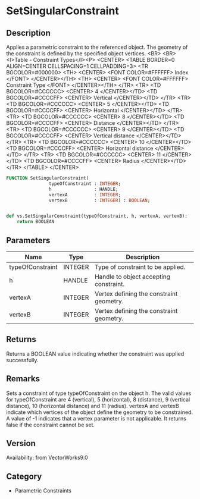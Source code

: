 # SetSingularConstraint

## Description
Applies a parametric constraint to the referenced object. The geometry of the constraint is defined by the specified object vertices. &lt;BR&gt;
&lt;BR&gt;
&lt;I&gt;Table - Constraint Types&lt;/I&gt;&lt;P&gt;
&lt;CENTER&gt;
&lt;TABLE BORDER=0 ALIGN=CENTER CELLSPACING=1 CELLPADDING=3&gt;
  &lt;TR BGCOLOR=#000000&gt; 
	&lt;TH&gt; &lt;CENTER&gt;
		&lt;FONT COLOR=#FFFFFF&gt; Index &lt;/FONT&gt; &lt;/CENTER&gt;&lt;/TH&gt;
	&lt;TH&gt; &lt;CENTER&gt;
		&lt;FONT COLOR=#FFFFFF&gt; Constraint Type &lt;/FONT&gt; &lt;/CENTER&gt;&lt;/TH&gt;
  &lt;/TR&gt;
  &lt;TR&gt; 
	&lt;TD BGCOLOR=#CCCCCC&gt; &lt;CENTER&gt;
		4  &lt;/CENTER&gt;&lt;/TD&gt;
	&lt;TD BGCOLOR=#CCCCFF&gt; &lt;CENTER&gt;
		Vertical  &lt;/CENTER&gt;&lt;/TD&gt;
  &lt;/TR&gt;
  &lt;TR&gt; 
	&lt;TD BGCOLOR=#CCCCCC&gt; &lt;CENTER&gt;
		5  &lt;/CENTER&gt;&lt;/TD&gt;
	&lt;TD BGCOLOR=#CCCCFF&gt; &lt;CENTER&gt;
		Horizontal  &lt;/CENTER&gt;&lt;/TD&gt;
  &lt;/TR&gt;
  &lt;TR&gt; 
	&lt;TD BGCOLOR=#CCCCCC&gt; &lt;CENTER&gt;
		8  &lt;/CENTER&gt;&lt;/TD&gt;
	&lt;TD BGCOLOR=#CCCCFF&gt; &lt;CENTER&gt;
		Distance  &lt;/CENTER&gt;&lt;/TD&gt;
  &lt;/TR&gt;
  &lt;TR&gt; 
	&lt;TD BGCOLOR=#CCCCCC&gt; &lt;CENTER&gt;
		9  &lt;/CENTER&gt;&lt;/TD&gt;
	&lt;TD BGCOLOR=#CCCCFF&gt; &lt;CENTER&gt;
		Vertical distance  &lt;/CENTER&gt;&lt;/TD&gt;
  &lt;/TR&gt;
  &lt;TR&gt; 
	&lt;TD BGCOLOR=#CCCCCC&gt; &lt;CENTER&gt;
		10  &lt;/CENTER&gt;&lt;/TD&gt;
	&lt;TD BGCOLOR=#CCCCFF&gt; &lt;CENTER&gt;
		Horizontal distance  &lt;/CENTER&gt;&lt;/TD&gt;
  &lt;/TR&gt;
  &lt;TR&gt; 
	&lt;TD BGCOLOR=#CCCCCC&gt; &lt;CENTER&gt;
		11  &lt;/CENTER&gt;&lt;/TD&gt;
	&lt;TD BGCOLOR=#CCCCFF&gt; &lt;CENTER&gt;
		Radius  &lt;/CENTER&gt;&lt;/TD&gt;
  &lt;/TR&gt;
&lt;/TABLE&gt;
&lt;/CENTER&gt;


```pascal
FUNCTION SetSingularConstraint(
				typeOfConstraint : INTEGER;
				h                : HANDLE;
				vertexA          : INTEGER;
				vertexB          : INTEGER) : BOOLEAN;
```

```python

def vs.SetSingularConstraint(typeOfConstraint, h, vertexA, vertexB):
    return BOOLEAN
```

## Parameters
|Name|Type|Description|
|---|---|---|
|typeOfConstraint|INTEGER|Type of constraint to be applied.|
|h|HANDLE|Handle to object accepting constraint.|
|vertexA|INTEGER|Vertex defining the constraint geometry.|
|vertexB|INTEGER|Vertex defining the constraint geometry.|

## Returns
Returns a BOOLEAN value indicating whether the constraint was applied successfully.

## Remarks
Sets a constraint of type typeOfConstraint on the object h.  The valid values for typeOfConstraint are  4 (vertical), 5 (horizontal), 8 (distance), 9 (vertical distance), 10 (horizontal distance) and 11 (radius).  vertexA and vertexB indicate which vertices of the object define the geometry to be constrained.  A value of -1 indicates that a vertex parameter is not applicable.  It returns false if the constraint cannot be set.

## Version
Availability: from VectorWorks9.0
## Category
* Parametric Constraints

